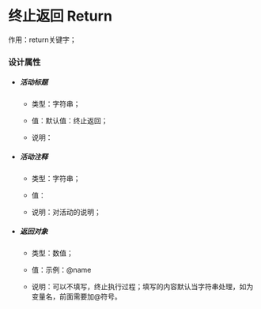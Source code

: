 # 终止返回 Return

作用：return关键字；

### 设计属性

* ##### 活动标题

  * 类型：字符串；

  * 值：默认值：终止返回；

  * 说明：
* ##### 活动注释

  * 类型：字符串；

  * 值：

  * 说明：对活动的说明；
* ##### 返回对象

  * 类型：数值；

  * 值：示例：@name

  * 说明：可以不填写，终止执行过程；填写的内容默认当字符串处理，如为变量名，前面需要加@符号。



